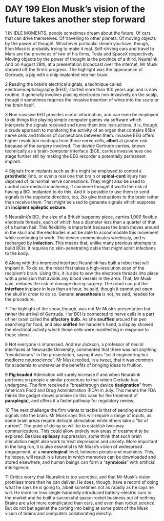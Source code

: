 # DAY 199 Elon Musk’s vision of the future takes another step forward
1 IN IDLE MOMENTS, people sometimes dream about the future. Of cars that can drive themselves. Of travelling to other planets. Of moving objects by the power of thought. Whichever particular dream you have, though, Elon Musk is probably trying to make it real. Self-driving cars and travel to Mars are the provinces of two of his firms, Tesla and SpaceX respectively. Moving objects by the power of thought is the province of a third, Neuralink. And on August 28th, at a presentation broadcast over the internet, Mr Musk showed off the firm’s progress. The highlight was the appearance of Gertrude, a pig with a chip implanted into her brain.

2 Reading the brain’s electrical signals, a technique called electroencephalography (EEG), started more than 100 years ago and is now routine. It generally involves placing electrodes non-invasively on the scalp, though it sometimes requires the invasive insertion of wires into the scalp or the brain itself.

3 Non-invasive EEG provides useful information, and can even be employed to do things like playing simple computer games via software which interprets the signals received and turns them into instructions. It is, though, a crude approach to monitoring the activity of an organ that contains 85bn nerve cells and trillions of connections between them. Invasive EEG offers higher resolution readings from those nerve cells, **albeit** at greater risk because of the surgery involved. The device Gertrude carries, known technically as a brain-computer interface (BCI), carries invasiveness one stage further still by making the EEG recorder a potentially permanent implant.

4 Signals from implants such as this might be employed to control a **prosthetic** limb, or even a real one that brain or **spinal-cord** injury has deprived of its normal nerve connections. They might also be used to control non-medical machinery, if someone thought it worth the risk of having a BCI implanted to do this. And it is possible to use them to send signals in the opposite direction, too, 2to give instructions to the brain rather than receive them. That might be used to generate signals which suppress an **incipient** **epileptic** **seizure**.

5 Neuralink’s BCI, the size of a British tuppenny piece, carries 1,000 flexible electrode threads, each of which has a diameter less than a quarter of that of a human hair. This flexibility is important because the brain moves around in the skull and the electrodes must be able to accommodate this movement while continuing to work. The device communicates wirelessly, and is recharged by **induction**. This means that, unlike many previous attempts to build BCIs, it requires no skin-penetrating cable that might admit infections to the body.

6 Along with this improved interface Neuralink has built a robot that will implant it. To do so, the robot first takes a high-resolution scan of the recipient’s brain. Using this, it is able to sew the electrode threads into place with a precision that avoids any blood vessels in the area. That, Mr Musk said, reduces the risk of damage during surgery. The robot can put the **interface** in place in less than an hour, he said, though it cannot yet open the skull in order to do so. General **anaesthesia** is not, he said, needed for the procedure.

7 The highlight of the show, though, was not Mr Musk’s presentation but rather the arrival of Gertrude. Her BCI is connected to nerve cells in a part of her brain called the **olfactory** **bulb**. As she **snuffled** around her pen searching for food, and also **sniffed** her handler’s hand, a display showed the electrical activity which those cells were manifesting in response to these stimuli.

8 Not everyone is impressed. Andrew Jackson, a professor of neural interfaces at Newcastle University, commented that there was not anything “revolutionary” in the presentation, saying it was “solid engineering but mediocre neuroscience”. Mr Musk replied, in a tweet, that it was common for academia to undervalue the benefits of bringing ideas to fruition.

9 **Pig headed**
Admiration will surely increase if and when Neuralink performs on people a similar procedure to that which Gertude has undergone. The firm received a “breakthrough device **designation**” from America’s Food and Drug Administration (FDA) in July. This means the FDA thinks the gadget shows promise (in this case for the treatment of **paraplegia**), and offers it a faster pathway for regulatory review.

10 The next challenge the firm wants to tackle is that of sending electrical signals into the brain. Mr Musk says this will require a range of inputs, as some brain areas require delicate stimulation while others take a “lot of current”. The point of doing so will be to establish two-way communications. This could allow entirely new areas of treatment to be explored. Besides **epilepsy** suppression, some think that such brain stimulation might also work to treat depression and anxiety. More important in the long run, it is also essential to Mr Musk’s vision of widespread engagement, at a **neurological** level, between people and machines. This, he hopes, will result in a future in which memories can be downloaded and stored elsewhere, and human beings can form a “**symbiosis**” with artificial intelligence.

11 Critics worry that Neuralink is too secretive, and that Mr Musk’s vision promises more than he can deliver. He does, though, have a record of doing what he says he is going to, albeit sometimes not as rapidly as he says he will. He more-or-less single-handedly introduced battery-electric cars to the market and he built a successful space-rocket business out of nothing. Brains are a lot more complicated than cars, and even than rocket science. But do not bet against the coming into being at some point of the Musk vision of brains and computers collaborating directly.

